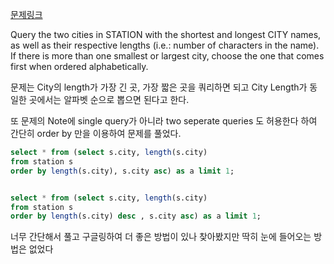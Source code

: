 [문제링크](https://www.hackerrank.com/challenges/weather-observation-station-5/problem?isFullScreen=true)

Query the two cities in STATION with the shortest and longest CITY names, as well as their respective lengths (i.e.: number of characters in the name). If there is more than one smallest or largest city, choose the one that comes first when ordered alphabetically.


문제는 City의 length가 가장 긴 곳, 가장 짧은 곳을 쿼리하면 되고 City Length가 동일한 곳에서는 알파벳 순으로
뽑으면 된다고 한다.

또 문제의 Note에 single query가 아니라 two seperate queries 도 허용한다 하여 간단히 order by 만을 이용하여 문제를
풀었다.

```sql
select * from (select s.city, length(s.city)
from station s
order by length(s.city), s.city asc) as a limit 1;


select * from (select s.city, length(s.city)
from station s
order by length(s.city) desc , s.city asc) as a limit 1;
```

너무 간단해서 풀고 구글링하여 더 좋은 방법이 있나 찾아봤지만 딱히 눈에 들어오는 방법은 없었다



